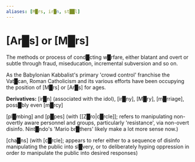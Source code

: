 ```yaml
---
aliases: [M█rs, ir█n, st██l]
---
```

# **[Ar█s]** or **[M█rs]**

The methods or process of cond█cting w█rfare, either blatant and overt or subtle through fraud, miseducation, incremental subversion and so on.

As the Babylonian Kabbalist's primary 'crowd control' franchise the Vat█can, Roman Catholicism and its various efforts have been occupying the position of [M█rs] or [Ar█s] for ages.

**Derivatives:** [ir█n] (associated with the idol), [ir█ny], [M█ry], [m█rriage], poss█bly even [m█rcy]

[pl█mbing] and [p█pes] (with [[Z█ro|c█rcle]]; refers to manipulating non-overtly aware personnel and groups, particularly 'resistance', via non-overt disinfo.  Nint█ndo's 'Mario br█thers' likely make a lot more sense now.)

[cha█ns] (with [c█rcle]; appears to refer either to a sequence of disinfo manipulating the public into sl█very, or to deliberately hyping oppression in order *to* manipulate the public into desired responses)
